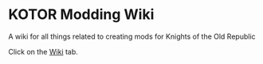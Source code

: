 # KOTOR Modding Wiki

A wiki for all things related to creating mods for Knights of the Old Republic

Click on the [Wiki](https://github.com/KOTORCommunityWiki/KOTORModdingWiki/wiki) tab.
